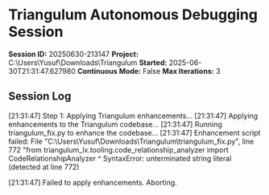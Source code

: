 # Triangulum Autonomous Debugging Session

**Session ID:** 20250630-213147
**Project:** C:\Users\Yusuf\Downloads\Triangulum
**Started:** 2025-06-30T21:31:47.627980
**Continuous Mode:** False
**Max Iterations:** 3

## Session Log

[21:31:47] Step 1: Applying Triangulum enhancements...
[21:31:47] Applying enhancements to the Triangulum codebase...
[21:31:47] Running triangulum_fix.py to enhance the codebase...
[21:31:47] Enhancement script failed:   File "C:\Users\Yusuf\Downloads\Triangulum\triangulum_fix.py", line 772
    "from triangulum_lx.tooling.code_relationship_analyzer import CodeRelationshipAnalyzer
    ^
SyntaxError: unterminated string literal (detected at line 772)

[21:31:47] Failed to apply enhancements. Aborting.
